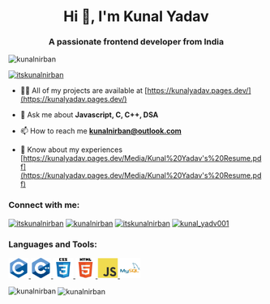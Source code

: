 <h1 align="center">Hi 👋, I'm Kunal Yadav</h1>
<h3 align="center">A passionate frontend developer from India</h3>

<p align="left"> <img src="https://komarev.com/ghpvc/?username=kunalnirban&label=Profile%20views&color=0e75b6&style=flat" alt="kunalnirban" /> </p>

<p align="left"> <a href="https://twitter.com/itskunalnirban" target="blank"><img src="https://img.shields.io/twitter/follow/itskunalnirban?logo=twitter&style=for-the-badge" alt="itskunalnirban" /></a> </p>

- 👨‍💻 All of my projects are available at [https://kunalyadav.pages.dev/](https://kunalyadav.pages.dev/)

- 💬 Ask me about **Javascript, C, C++, DSA**

- 📫 How to reach me **kunalnirban@outlook.com**

- 📄 Know about my experiences [https://kunalyadav.pages.dev/Media/Kunal%20Yadav's%20Resume.pdf](https://kunalyadav.pages.dev/Media/Kunal%20Yadav's%20Resume.pdf)

<h3 align="left">Connect with me:</h3>
<p align="left">
<a href="https://twitter.com/itskunalnirban" target="blank"><img align="center" src="https://raw.githubusercontent.com/rahuldkjain/github-profile-readme-generator/master/src/images/icons/Social/twitter.svg" alt="itskunalnirban" height="30" width="40" /></a>
<a href="https://linkedin.com/in/kunalnirban" target="blank"><img align="center" src="https://raw.githubusercontent.com/rahuldkjain/github-profile-readme-generator/master/src/images/icons/Social/linked-in-alt.svg" alt="kunalnirban" height="30" width="40" /></a>
<a href="https://fb.com/itskunalnirban" target="blank"><img align="center" src="https://raw.githubusercontent.com/rahuldkjain/github-profile-readme-generator/master/src/images/icons/Social/facebook.svg" alt="itskunalnirban" height="30" width="40" /></a>
<a href="https://instagram.com/kunal_yadv001" target="blank"><img align="center" src="https://raw.githubusercontent.com/rahuldkjain/github-profile-readme-generator/master/src/images/icons/Social/instagram.svg" alt="kunal_yadv001" height="30" width="40" /></a>
</p>

<h3 align="left">Languages and Tools:</h3>
<p align="left"> <a href="https://www.cprogramming.com/" target="_blank" rel="noreferrer"> <img src="https://raw.githubusercontent.com/devicons/devicon/master/icons/c/c-original.svg" alt="c" width="40" height="40"/> </a> <a href="https://www.w3schools.com/cpp/" target="_blank" rel="noreferrer"> <img src="https://raw.githubusercontent.com/devicons/devicon/master/icons/cplusplus/cplusplus-original.svg" alt="cplusplus" width="40" height="40"/> </a> <a href="https://www.w3schools.com/css/" target="_blank" rel="noreferrer"> <img src="https://raw.githubusercontent.com/devicons/devicon/master/icons/css3/css3-original-wordmark.svg" alt="css3" width="40" height="40"/> </a> <a href="https://www.w3.org/html/" target="_blank" rel="noreferrer"> <img src="https://raw.githubusercontent.com/devicons/devicon/master/icons/html5/html5-original-wordmark.svg" alt="html5" width="40" height="40"/> </a> <a href="https://developer.mozilla.org/en-US/docs/Web/JavaScript" target="_blank" rel="noreferrer"> <img src="https://raw.githubusercontent.com/devicons/devicon/master/icons/javascript/javascript-original.svg" alt="javascript" width="40" height="40"/> </a> <a href="https://www.mysql.com/" target="_blank" rel="noreferrer"> <img src="https://raw.githubusercontent.com/devicons/devicon/master/icons/mysql/mysql-original-wordmark.svg" alt="mysql" width="40" height="40"/> </a> </p>

<p><img align="left" src="https://github-readme-stats.vercel.app/api/top-langs?username=kunalnirban&show_icons=true&locale=en&layout=compact" alt="kunalnirban" /></p>

<p>&nbsp;<img align="center" src="https://github-readme-stats.vercel.app/api?username=kunalnirban&show_icons=true&locale=en" alt="kunalnirban" /></p>
